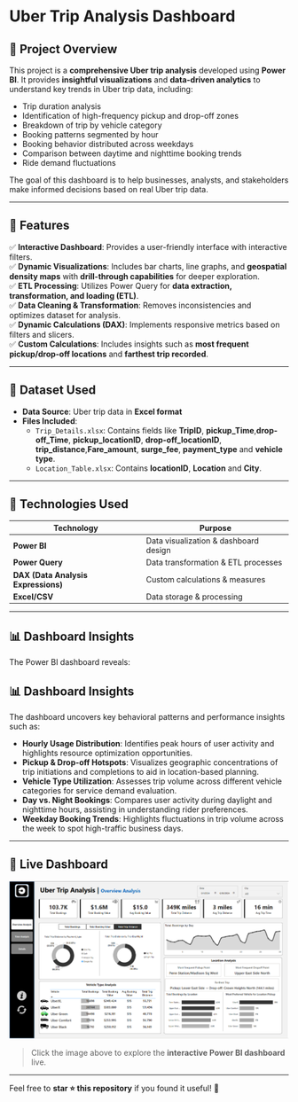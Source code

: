 # Uber Trip Analysis Dashboard

## 📌 Project Overview
This project is a **comprehensive Uber trip analysis** developed using **Power BI**. It provides **insightful visualizations** and **data-driven analytics** to understand key trends in Uber trip data, including:
- Trip duration analysis
- Identification of high-frequency pickup and drop-off zones
- Breakdown of trip by vehicle category
- Booking patterns segmented by hour
- Booking behavior distributed across weekdays
- Comparison between daytime and nighttime booking trends
- Ride demand fluctuations

The goal of this dashboard is to help businesses, analysts, and stakeholders make informed decisions based on real Uber trip data.

---

## 🚀 Features
✅ **Interactive Dashboard**: Provides a user-friendly interface with interactive filters.  
✅ **Dynamic Visualizations**: Includes bar charts, line graphs, and **geospatial density maps** with **drill-through capabilities** for deeper exploration.  
✅ **ETL Processing**: Utilizes Power Query for **data extraction, transformation, and loading (ETL)**.  
✅ **Data Cleaning & Transformation**: Removes inconsistencies and optimizes dataset for analysis.  
✅ **Dynamic Calculations (DAX)**: Implements responsive metrics based on filters and slicers.  
✅ **Custom Calculations**: Includes insights such as **most frequent pickup/drop-off locations** and **farthest trip recorded**.  

---

## 📂 Dataset Used
- **Data Source**: Uber trip data in **Excel format**
- **Files Included**:
  - `Trip_Details.xlsx`: Contains fields like **TripID**, **pickup_Time**,**drop-off_Time**, **pickup_locationID**, **drop-off_locationID**, **trip_distance**,**Fare_amount**, **surge_fee**, **payment_type** and **vehicle type**.
  - `Location_Table.xlsx`: Contains **locationID**, **Location** and **City**.

---

## 🔧 Technologies Used
| **Technology** | **Purpose** |
|---------------|------------|
| **Power BI** | Data visualization & dashboard design |
| **Power Query** | Data transformation & ETL processes |
| **DAX (Data Analysis Expressions)** | Custom calculations & measures |
| **Excel/CSV** | Data storage & processing |

---

## 📊 Dashboard Insights
The Power BI dashboard reveals:
## 📊 Dashboard Insights
The dashboard uncovers key behavioral patterns and performance insights such as:
- **Hourly Usage Distribution**: Identifies peak hours of user activity and highlights resource optimization opportunities.
- **Pickup & Drop-off Hotspots**: Visualizes geographic concentrations of trip initiations and completions to aid in location-based planning.
- **Vehicle Type Utilization**: Assesses trip volume across different vehicle categories for service demand evaluation.
- **Day vs. Night Bookings**: Compares user activity during daylight and nighttime hours, assisting in understanding rider preferences.
- **Weekday Booking Trends**: Highlights fluctuations in trip volume across the week to spot high-traffic business days.

---

## 🔗 Live Dashboard
[<img src= "https://github.com/ArunGuptaaa/Uber-Data-Analysis/blob/main/OverView%20Dashboard.png">](https://app.powerbi.com/view?r=eyJrIjoiY2E0NjExNGMtNzI2ZC00YjNiLWE2NzMtNTc3MTRkMTUzMzRhIiwidCI6ImM2ZTU0OWIzLTVmNDUtNDAzMi1hYWU5LWQ0MjQ0ZGM1YjJjNCJ9)

> Click the image above to explore the **interactive Power BI dashboard** live.


---


Feel free to **star ⭐ this repository** if you found it useful! 🚀
